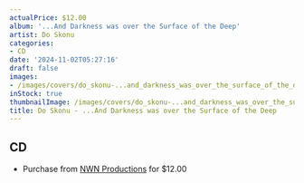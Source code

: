 ```yaml
---
actualPrice: $12.00
album: '...And Darkness was over the Surface of the Deep'
artist: Do Skonu
categories:
- CD
date: '2024-11-02T05:27:16'
draft: false
images:
- /images/covers/do_skonu-...and_darkness_was_over_the_surface_of_the_deep.jpg
inStock: true
thumbnailImage: /images/covers/do_skonu-...and_darkness_was_over_the_surface_of_the_deep-thumb.jpg
title: Do Skonu - ...And Darkness was over the Surface of the Deep
---
```


## CD
* Purchase from [NWN Productions](http://shop.nwnprod.com/index.php?route=product/product&path=93&product_id=35353&sort=pd.name&order=ASC) for $12.00
